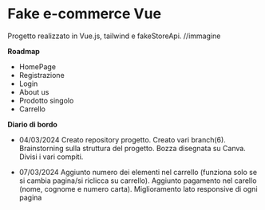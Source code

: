 # Fake e-commerce Vue
Progetto realizzato in Vue.js, tailwind e fakeStoreApi.
//immagine

**Roadmap**
 - HomePage
 - Registrazione
 - Login
 - About us
 - Prodotto singolo
 - Carrello
 
 **Diario di bordo**
 
 - 04/03/2024
 Creato repository progetto. Creato vari branch(6). Brainstorning sulla struttura del progetto. Bozza disegnata su Canva. Divisi i vari compiti.

 - 07/03/2024
  Aggiunto numero dei elementi nel carrello (funziona solo se si cambia pagina/si riclicca su carrello). Aggiunto pagamento nel carello (nome, cognome e numero carta). Miglioramento lato responsive di ogni pagina
